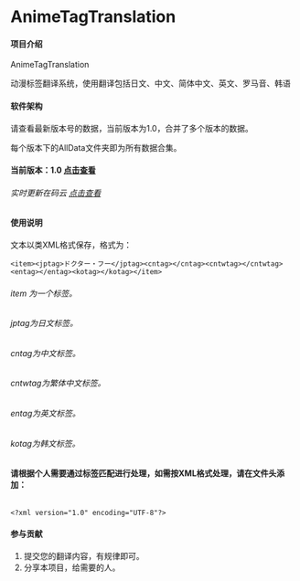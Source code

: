 # AnimeTagTranslation

#### 项目介绍
AnimeTagTranslation

动漫标签翻译系统，使用翻译包括日文、中文、简体中文、英文、罗马音、韩语
#### 软件架构
请查看最新版本号的数据，当前版本为1.0，合并了多个版本的数据。

每个版本下的AllData文件夹即为所有数据合集。

####  当前版本：1.0 [点击查看](https://github.com/Blackcat156/AnimeTagTranslation/tree/master/1.0/AllData)
###### 实时更新在码云  [点击查看](https://gitee.com/acg12_gitee/AnimeTagTranslation)
#### 使用说明
文本以类XML格式保存，格式为：

`<item><jptag>ドクター・フー</jptag><cntag></cntag><cntwtag></cntwtag><entag></entag><kotag></kotag></item>`

###### item 为一个标签。

###### jptag为日文标签。

###### cntag为中文标签。

###### cntwtag为繁体中文标签。

###### entag为英文标签。

###### kotag为韩文标签。


####  请根据个人需要通过标签匹配进行处理，如需按XML格式处理，请在文件头添加：

```

<?xml version="1.0" encoding="UTF-8"?>
```

#### 参与贡献

1. 提交您的翻译内容，有规律即可。
2. 分享本项目，给需要的人。


